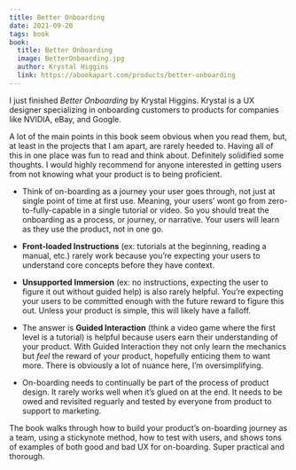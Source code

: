 ```yaml
---
title: Better Onboarding
date: 2021-09-20
tags: book
book:
  title: Better Onboarding
  image: BetterOnboarding.jpg
  author: Krystal Higgins
  link: https://abookapart.com/products/better-onboarding
---
```

I just finished _Better Onboarding_ by Krystal Higgins. Krystal is a UX designer specializing in onboarding customers to products for companies like NVIDIA, eBay, and Google.

A lot of the main points in this book seem obvious when you read them, but, at least in the projects that I am apart, are rarely heeded to. Having all of this in one place was fun to read and think about. Definitely solidified some thoughts. I would highly recommend for anyone interested in getting users from not knowing what your product is to being proficient.

- Think of on-boarding as a journey your user goes through, not just at single point of time at first use. Meaning, your users’ wont go from zero-to-fully-capable in a single tutorial or video. So you should treat the onboarding as a process, or journey, or narrative. Your users will learn as they use the product, not in one go.

- **Front-loaded Instructions** (ex: tutorials at the beginning, reading a manual, etc.) rarely work because you’re expecting your users to understand core concepts before they have context.

- **Unsupported Immersion** (ex: no instructions, expecting the user to figure it out without guided help) is also rarely helpful. You’re expecting your users to be committed enough with the future reward to figure this out. Unless your product is simple, this will likely have a falloff.

- The answer is **Guided Interaction** (think a video game where the first level is a tutorial) is helpful because users earn their understanding of your product. With Guided Interaction they  not only learn the mechanics but _feel_ the reward of your product, hopefully enticing them to want more. There is obviously a lot of nuance here, I’m oversimplifying.

- On-boarding needs to continually be part of the process of product design. It rarely works well when it’s glued on at the end. It needs to be owed and revisited reguarly and tested by everyone from product to support to marketing.

The book walks through how to build your product’s on-boarding journey as a team, using a stickynote method, how to test with users, and shows tons of examples of both good and bad UX for on-boarding. Super practical and thorough.
